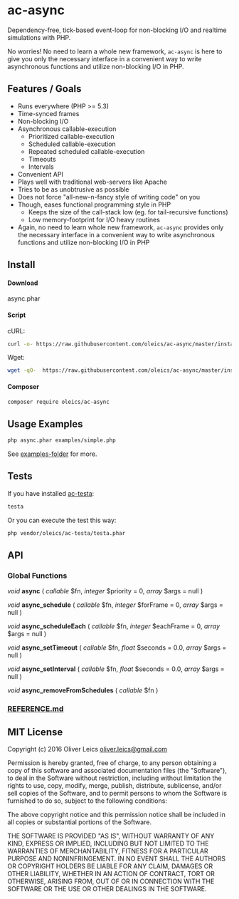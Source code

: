 
ac-async
========

Dependency-free, tick-based event-loop for non-blocking I/O and realtime simulations with PHP.

No worries! No need to learn a whole new framework, ``ac-async`` is here to give you only the necessary interface in a convenient way to write asynchronous functions and utilize non-blocking I/O in PHP.

Features / Goals
----------------

  * Runs everywhere (PHP >= 5.3)
  * Time-synced frames
  * Non-blocking I/O
  * Asynchronous callable-execution
    * Prioritized callable-execution
    * Scheduled callable-execution
    * Repeated scheduled callable-execution
    * Timeouts
    * Intervals
  * Convenient API
  * Plays well with traditional web-servers like Apache
  * Tries to be as unobtrusive as possible
  * Does not force "all-new-n-fancy style of writing code" on you
  * Though, eases functional programming style in PHP
    * Keeps the size of the call-stack low (eg. for tail-recursive functions)
    * Low memory-footprint for I/O heavy routines
  * Again, no need to learn whole new framework, ``ac-async`` provides only the necessary interface in a convenient way to write asynchronous functions and utilize non-blocking I/O in PHP

Install
-------

#### Download

async.phar

#### Script

cURL:

```sh
curl -o- https://raw.githubusercontent.com/oleics/ac-async/master/install.php | sudo php
```

Wget:

```sh
wget -qO-  https://raw.githubusercontent.com/oleics/ac-async/master/install.php | sudo php
```

#### Composer

```sh
composer require oleics/ac-async
```

Usage Examples
--------------

```sh
php async.phar examples/simple.php
```

See [examples-folder](examples) for more.

Tests
-----

If you have installed [ac-testa](https://github.com/oleics/php-ac-testa):

```sh
testa
```

Or you can execute the test this way:

```sh
php vendor/oleics/ac-testa/testa.phar
```

API
---

### Global Functions

*void* **async** ( *callable* $fn, *integer* $priority = 0, *array* $args = null )

*void* **async_schedule** ( *callable* $fn, *integer* $forFrame = 0, *array* $args = null )

*void* **async_scheduleEach** ( *callable* $fn, *integer* $eachFrame = 0, *array* $args = null )

*void* **async_setTimeout** ( *callable* $fn, *float* $seconds = 0.0, *array* $args = null )

*void* **async_setInterval** ( *callable* $fn, *float* $seconds = 0.0, *array* $args = null )

*void* **async_removeFromSchedules** ( *callable* $fn )

### [REFERENCE.md](REFERENCE.md)

MIT License
-----------

Copyright (c) 2016 Oliver Leics <oliver.leics@gmail.com>

Permission is hereby granted, free of charge, to any person obtaining a copy of this software and associated documentation files (the "Software"), to deal in the Software without restriction, including without limitation the rights to use, copy, modify, merge, publish, distribute, sublicense, and/or sell copies of the Software, and to permit persons to whom the Software is furnished to do so, subject to the following conditions:

The above copyright notice and this permission notice shall be included in all copies or substantial portions of the Software.

THE SOFTWARE IS PROVIDED "AS IS", WITHOUT WARRANTY OF ANY KIND, EXPRESS OR IMPLIED, INCLUDING BUT NOT LIMITED TO THE WARRANTIES OF MERCHANTABILITY, FITNESS FOR A PARTICULAR PURPOSE AND NONINFRINGEMENT. IN NO EVENT SHALL THE AUTHORS OR COPYRIGHT HOLDERS BE LIABLE FOR ANY CLAIM, DAMAGES OR OTHER LIABILITY, WHETHER IN AN ACTION OF CONTRACT, TORT OR OTHERWISE, ARISING FROM, OUT OF OR IN CONNECTION WITH THE SOFTWARE OR THE USE OR OTHER DEALINGS IN THE SOFTWARE.
